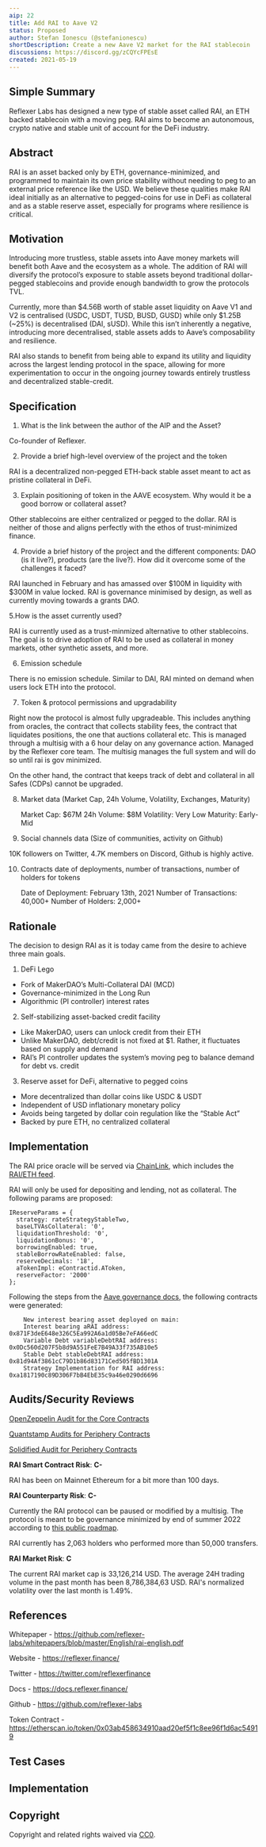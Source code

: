 ```yaml
---
aip: 22
title: Add RAI to Aave V2
status: Proposed
author: Stefan Ionescu (@stefanionescu)
shortDescription: Create a new Aave V2 market for the RAI stablecoin
discussions: https://discord.gg/zCQYcFPEsE
created: 2021-05-19
---
```


## Simple Summary

Reflexer Labs has designed a new type of stable asset called RAI, an ETH backed stablecoin with a moving peg. RAI aims to become an autonomous, crypto native and stable unit of account for the DeFi industry.

## Abstract

RAI is an asset backed only by ETH, governance-minimized, and programmed to maintain its own price stability without needing to peg to an external price reference like the USD. We believe these qualities make RAI ideal initially as an alternative to pegged-coins for use in DeFi as collateral and as a stable reserve asset, especially for programs where resilience is critical.

## Motivation

Introducing more trustless, stable assets into Aave money markets will benefit both Aave and the ecosystem as a whole. The addition of RAI will diversify the protocol’s exposure to stable assets beyond traditional dollar-pegged stablecoins and provide enough bandwidth to grow the protocols TVL.

Currently, more than $4.56B worth of stable asset liquidity on Aave V1 and V2 is centralised (USDC, USDT, TUSD, BUSD, GUSD) while only $1.25B (~25%) is decentralised (DAI, sUSD). While this isn’t inherently a negative, introducing more decentralised, stable assets adds to Aave’s composability and resilience.

RAI also stands to benefit from being able to expand its utility and liquidity across the largest lending protocol in the space, allowing for more experimentation to occur in the ongoing journey towards entirely trustless and decentralized stable-credit.

## Specification

1. What is the link between the author of the AIP and the Asset?

Co-founder of Reflexer.

2. Provide a brief high-level overview of the project and the token

RAI is a decentralized non-pegged ETH-back stable asset meant to act as pristine collateral in DeFi.

3. Explain positioning of token in the AAVE ecosystem. Why would it be a good borrow or collateral asset?

Other stablecoins are either centralized or pegged to the dollar. RAI is neither of those and aligns perfectly with the ethos of trust-minimized finance.

4. Provide a brief history of the project and the different components: DAO (is it live?), products (are the live?). How did it overcome some of the challenges it faced?

RAI launched in February and has amassed over $100M in liquidity with $300M in value locked. RAI is governance minimised by design, as well as currently moving towards a grants DAO.

5.How is the asset currently used?

RAI is currently used as a trust-minmized alternative to other stablecoins. The goal is to drive adoption of RAI to be used as collateral in money markets, other synthetic assets, and more.

6. Emission schedule

There is no emission schedule. Similar to DAI, RAI minted on demand when users lock ETH into the protocol.

7. Token & protocol permissions and upgradability

Right now the protocol is almost fully upgradeable. This includes anything from oracles, the contract that collects stability fees, the contract that liquidates positions, the one that auctions collateral etc. This is managed through a multisig with a 6 hour delay on any governance action. Managed by the Reflexer core team. The multisig manages the full system and will do so until rai is gov minimized.

On the other hand, the contract that keeps track of debt and collateral in all Safes (CDPs) cannot be upgraded.

8. Market data (Market Cap, 24h Volume, Volatility, Exchanges, Maturity)

    Market Cap: $67M
    24h Volume: $8M
    Volatility: Very Low
    Maturity: Early-Mid

9. Social channels data (Size of communities, activity on Github)

10K followers on Twitter, 4.7K members on Discord, Github is highly active.

10. Contracts date of deployments, number of transactions, number of holders for tokens

    Date of Deployment: February 13th, 2021
    Number of Transactions: 40,000+
    Number of Holders: 2,000+

## Rationale

The decision to design RAI as it is today came from the desire to achieve three main goals.

1. DeFi Lego

- Fork of MakerDAO’s Multi-Collateral DAI (MCD)
- Governance-minimized in the Long Run
- Algorithmic (PI controller) interest rates

2. Self-stabilizing asset-backed credit facility

- Like MakerDAO, users can unlock credit from their ETH
- Unlike MakerDAO, debt/credit is not fixed at $1. Rather, it fluctuates based on supply and demand
- RAI’s PI controller updates the system’s moving peg to balance demand for debt vs. credit

3. Reserve asset for DeFi, alternative to pegged coins

- More decentralized than dollar coins like USDC & USDT
- Independent of USD inflationary monetary policy
- Avoids being targeted by dollar coin regulation like the “Stable Act”
- Backed by pure ETH, no centralized collateral

## Implementation

The RAI price oracle will be served via [ChainLink](https://chain.link/), which includes the [RAI/ETH feed](https://docs.chain.link/docs/ethereum-addresses).

RAI will only be used for depositing and lending, not as collateral. The following params are proposed:

```
IReserveParams = {
  strategy: rateStrategyStableTwo,
  baseLTVAsCollateral: '0',
  liquidationThreshold: '0',
  liquidationBonus: '0',
  borrowingEnabled: true,
  stableBorrowRateEnabled: false,
  reserveDecimals: '18',
  aTokenImpl: eContractid.AToken,
  reserveFactor: '2000'
};
```

Following the steps from the [Aave governance docs](https://docs.aave.com/developers/protocol-governance/governance/propose-your-token-as-new-aave-asset), the following contracts were generated:

```
    New interest bearing asset deployed on main:
    Interest bearing aRAI address: 0x871F3deE648e326C5Ea992A6a1d05Be7eFA66edC
    Variable Debt variableDebtRAI address: 0x0Dc560d207F5b8d9A551FeE7B49A33f735AB10e5
    Stable Debt stableDebtRAI address: 0x81d94Af3861cC79D1b86d83171Ced505fBD1301A
    Strategy Implementation for RAI address: 0xa1817190c89D306F7bB4EbE35c9a46e0290d6696
```

## Audits/Security Reviews

[OpenZeppelin Audit for the Core Contracts](https://github.com/reflexer-labs/geb-audits/tree/master/open-zeppelin/core-contracts)

[Quantstamp Audits for Periphery Contracts](https://github.com/reflexer-labs/geb-audits/tree/master/quantstamp/helper-contracts)

[Solidified Audit for Periphery Contracts](https://github.com/reflexer-labs/geb-audits/tree/master/solidified/helper-contracts)

**RAI Smart Contract Risk**: **C-**

RAI has been on Mainnet Ethereum for a bit more than 100 days.

**RAI Counterparty Risk**: **C-**

Currently the RAI protocol can be paused or modified by a multisig. The protocol is meant to be governance minimized by end of summer 2022 according to [this public roadmap](https://docs.reflexer.finance/ungovernance/governance-minimization-guide#4-governance-minimization-levels).

RAI currently has 2,063 holders who performed more than 50,000 transfers.

**RAI Market Risk**: **C**

The current RAI market cap is 33,126,214 USD. The average 24H trading volume in the past month has been 8,786,384,63 USD. RAI's normalized volatility over the last month is 1.49%.

## References

Whitepaper - https://github.com/reflexer-labs/whitepapers/blob/master/English/rai-english.pdf

Website - https://reflexer.finance/

Twitter - https://twitter.com/reflexerfinance

Docs - https://docs.reflexer.finance/

Github - https://github.com/reflexer-labs

Token Contract - https://etherscan.io/token/0x03ab458634910aad20ef5f1c8ee96f1d6ac54919

## Test Cases

## Implementation

## Copyright

Copyright and related rights waived via [CC0](https://creativecommons.org/publicdomain/zero/1.0/).
